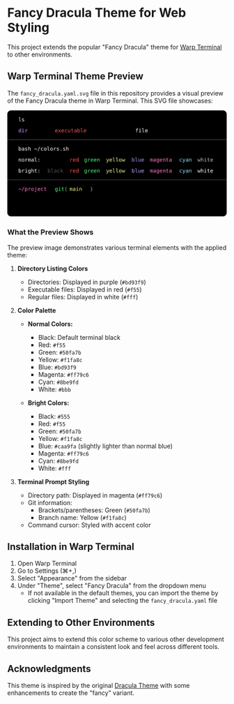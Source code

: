 # Fancy Dracula Theme for Web Styling

This project extends the popular "Fancy Dracula" theme for [Warp Terminal](https://warp.dev) to other environments.

## Warp Terminal Theme Preview

The `fancy_dracula.yaml.svg` file in this repository provides a visual preview of the Fancy Dracula theme in Warp Terminal. This SVG file showcases:

![Fancy Dracula Theme Preview](fancy_dracula.yaml.svg)

### What the Preview Shows

The preview image demonstrates various terminal elements with the applied theme:

1. **Directory Listing Colors**
   - Directories: Displayed in purple (`#bd93f9`)
   - Executable files: Displayed in red (`#f55`)
   - Regular files: Displayed in white (`#fff`)

2. **Color Palette**
   - **Normal Colors:**
     - Black: Default terminal black
     - Red: `#f55`
     - Green: `#50fa7b`
     - Yellow: `#f1fa8c`
     - Blue: `#bd93f9`
     - Magenta: `#ff79c6`
     - Cyan: `#8be9fd`
     - White: `#bbb`

   - **Bright Colors:**
     - Black: `#555`
     - Red: `#f55`
     - Green: `#50fa7b`
     - Yellow: `#f1fa8c`
     - Blue: `#caa9fa` (slightly lighter than normal blue)
     - Magenta: `#ff79c6`
     - Cyan: `#8be9fd`
     - White: `#fff`

3. **Terminal Prompt Styling**
   - Directory path: Displayed in magenta (`#ff79c6`)
   - Git information:
     - Brackets/parentheses: Green (`#50fa7b`)
     - Branch name: Yellow (`#f1fa8c`)
   - Command cursor: Styled with accent color

## Installation in Warp Terminal

1. Open Warp Terminal
2. Go to Settings (⌘+,)
3. Select "Appearance" from the sidebar
4. Under "Theme", select "Fancy Dracula" from the dropdown menu
   - If not available in the default themes, you can import the theme by clicking "Import Theme" and selecting the `fancy_dracula.yaml` file

## Extending to Other Environments

This project aims to extend this color scheme to various other development environments to maintain a consistent look and feel across different tools.

## Acknowledgments

This theme is inspired by the original [Dracula Theme](https://draculatheme.com/) with some enhancements to create the "fancy" variant.
